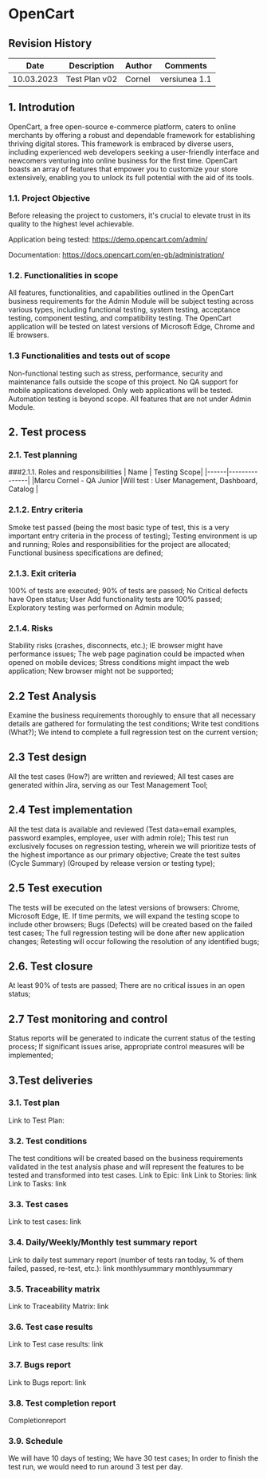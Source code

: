 # OpenCart
## Revision History
| Date          | Description   | Author           | Comments     |
| ------------- | ------------- | ---------------- |--------------|
| 10.03.2023    | Test Plan v02 | Cornel           |versiunea 1.1 |

## 1. Introdution
OpenCart, a free open-source e-commerce platform, caters to online merchants by offering a robust and dependable framework for establishing thriving digital stores.
This framework is embraced by diverse users, including experienced web developers seeking a user-friendly interface and newcomers venturing into online business for the first time.
OpenCart boasts an array of features that empower you to customize your store extensively, enabling you to unlock its full potential with the aid of its tools.

### 1.1. Project Objective
Before releasing the project to customers, it's crucial to elevate trust in its quality to the highest level achievable.

Application being tested: https://demo.opencart.com/admin/

Documentation: https://docs.opencart.com/en-gb/administration/

### 1.2. Functionalities in scope
All features, functionalities, and capabilities outlined in the OpenCart business requirements for the Admin Module will be subject testing across various types, including functional testing, system testing, acceptance testing, component testing, and compatibility testing.
The OpenCart application will be tested on latest versions of Microsoft Edge, Chrome and IE browsers.

### 1.3 Functionalities and tests out of scope
Non-functional testing such as stress, performance, security and maintenance falls outside the scope of this project.
No QA support for mobile applications developed. Only web applications will be tested.
Automation testing is beyond scope.
All features that are not under Admin Module.

## 2. Test process
### 2.1. Test planning
###2.1.1. Roles and responsibilities
| Name | Testing Scope|
|------|---------------|
|Marcu Cornel - QA Junior |Will test : User Management, Dashboard, Catalog |

### 2.1.2. Entry criteria
Smoke test passed (being the most basic type of test, this is a very important entry criteria in the process of testing);
Testing environment is up and running;
Roles and responsibilities for the project are allocated;
Functional business specifications are defined;
### 2.1.3. Exit criteria
100% of tests are executed;
90% of tests are passed;
No Critical defects have Open status;
User Add functionality tests are 100% passed;
Exploratory testing was performed on Admin module;
### 2.1.4. Risks
Stability risks (crashes, disconnects, etc.);
IE browser might have performance issues;
The web page pagination could be impacted when opened on mobile devices;
Stress conditions might impact the web application;
New browser might not be supported;
## 2.2 Test Analysis
Examine the business requirements thoroughly to ensure that all necessary details are gathered for formulating the test conditions;
Write test conditions (What?);
We intend to complete a full regression test on the current version;
## 2.3 Test design
All the test cases (How?) are written and reviewed;
All test cases are generated within Jira, serving as our Test Management Tool;
## 2.4 Test implementation
All the test data is available and reviewed (Test data=email examples, password examples, employee, user with admin role);
This test run exclusively focuses on regression testing, wherein we will prioritize tests of the highest importance as our primary objective;
Create the test suites (Cycle Summary) (Grouped by release version or testing type);
## 2.5 Test execution
The tests will be executed on the latest versions of browsers: Chrome, Microsoft Edge, IE. If time permits, we will expand the testing scope to include other browsers;
Bugs (Defects) will be created based on the failed test cases;
The full regression testing will be done after new application changes;
Retesting will occur following the resolution of any identified bugs;
## 2.6. Test closure
At least 90% of tests are passed;
There are no critical issues in an open status;
## 2.7 Test monitoring and control
Status reports will be generated to indicate the current status of the testing process;
If significant issues arise, appropriate control measures will be implemented;


## 3.Test deliveries
### 3.1. Test plan
Link to Test Plan: 

### 3.2. Test conditions
The test conditions will be created based on the business requirements validated in the test analysis phase and will represent the features to be tested and transformed into test cases.
Link to Epic: link
Link to Stories: link
Link to Tasks: link

### 3.3. Test cases
Link to test cases: link

### 3.4. Daily/Weekly/Monthly test summary report
Link to daily test summary report (number of tests ran today, % of them failed, passed, re-test, etc.): link monthlysummary monthlysummary

### 3.5. Traceability matrix
Link to Traceability Matrix: link

### 3.6. Test case results
Link to Test case results: link

### 3.7. Bugs report
Link to Bugs report: link

### 3.8. Test completion report
Completionreport

### 3.9. Schedule
We will have 10 days of testing;
We have 30 test cases;
In order to finish the test run, we would need to run around 3 test per day.

